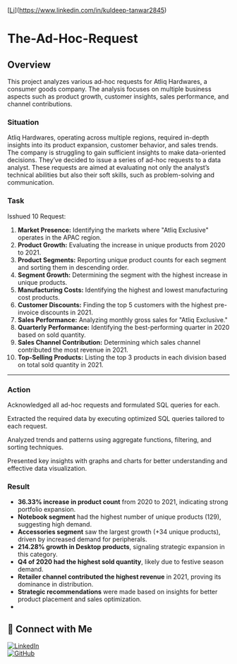 [[Li](https://img.shields.io/badge/LinkedIn-0077B5?style=for-the-badge&logo=linkedin&logoColor=white)](https://www.linkedin.com/in/kuldeep-tanwar2845)  

# The-Ad-Hoc-Request

## Overview
This project analyzes various ad-hoc requests for Atliq Hardwares, a consumer goods company. The analysis focuses on multiple business aspects such as product growth, customer insights, sales performance, and channel contributions.

### Situation
Atliq Hardwares, operating across multiple regions, required in-depth insights into its product expansion, customer behavior, and sales trends. 
The company is struggling to gain sufficient insights to make data-oriented decisions. They’ve decided to issue a series of ad-hoc requests to a data analyst. 
These requests are aimed at evaluating not only the analyst’s technical abilities but also their soft skills, such as problem-solving and communication.

### **Task**
Isshued 10 Request:
1. **Market Presence:** Identifying the markets where "Atliq Exclusive" operates in the APAC region.
2. **Product Growth:** Evaluating the increase in unique products from 2020 to 2021.
3. **Product Segments:** Reporting unique product counts for each segment and sorting them in descending order.
4. **Segment Growth:** Determining the segment with the highest increase in unique products.
5. **Manufacturing Costs:** Identifying the highest and lowest manufacturing cost products.
6. **Customer Discounts:** Finding the top 5 customers with the highest pre-invoice discounts in 2021.
7. **Sales Performance:** Analyzing monthly gross sales for "Atliq Exclusive."
8. **Quarterly Performance:** Identifying the best-performing quarter in 2020 based on sold quantity.
9. **Sales Channel Contribution:** Determining which sales channel contributed the most revenue in 2021.
10. **Top-Selling Products:** Listing the top 3 products in each division based on total sold quantity in 2021.

---
### **Action**
Acknowledged all ad-hoc requests and formulated SQL queries for each.

Extracted the required data by executing optimized SQL queries tailored to each request.

Analyzed trends and patterns using aggregate functions, filtering, and sorting techniques.

Presented key insights with graphs and charts for better understanding and effective data visualization.

### **Result**
- **36.33% increase in product count** from 2020 to 2021, indicating strong portfolio expansion.
- **Notebook segment** had the highest number of unique products (129), suggesting high demand.
- **Accessories segment** saw the largest growth (+34 unique products), driven by increased demand for peripherals.
- **214.28% growth in Desktop products**, signaling strategic expansion in this category.
- **Q4 of 2020 had the highest sold quantity**, likely due to festive season demand.
- **Retailer channel contributed the highest revenue** in 2021, proving its dominance in distribution.
- **Strategic recommendations** were made based on insights for better product placement and sales optimization.
- 
## 🔗 Connect with Me
[![LinkedIn](https://img.shields.io/badge/LinkedIn-0077B5?style=for-the-badge&logo=linkedin&logoColor=white)](https://www.linkedin.com/in/kuldeep-tanwar2845)  
[![GitHub](https://img.shields.io/badge/GitHub-181717?style=for-the-badge&logo=github&logoColor=white)](https://github.com/tanwar2845)


